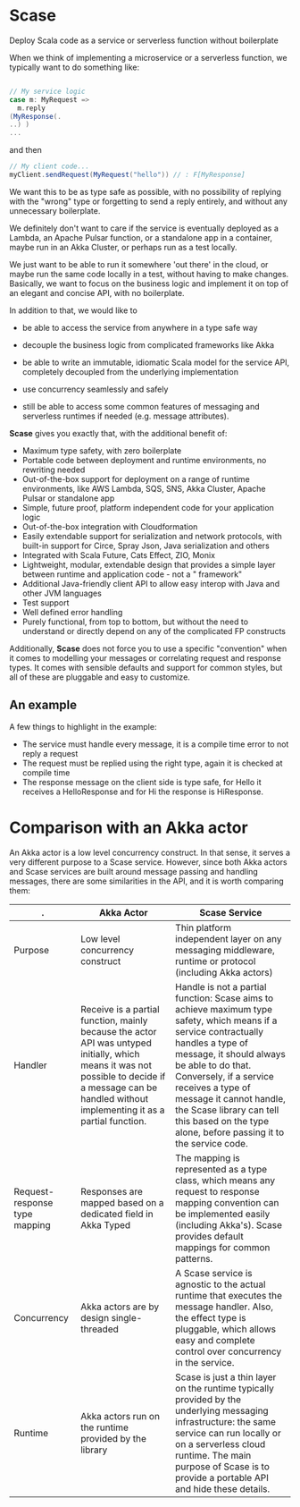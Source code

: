 # Scase

Deploy Scala code as a service or serverless function without boilerplate

When we think of implementing a microservice or a serverless function, we typically want to do something like:

```scala

// My service logic
case m: MyRequest =>
  m.reply
(MyResponse(.
..) )
...
```

and then

```scala
// My client code...
myClient.sendRequest(MyRequest("hello")) // : F[MyResponse]
```

We want this to be as type safe as possible, with no possibility of replying with the "wrong"
type or forgetting to send a reply entirely, and without any unnecessary boilerplate.

We definitely don't want to care if the service is eventually deployed as a Lambda, an Apache Pulsar function, or a
standalone app in a container, maybe run in an Akka Cluster, or perhaps run as a test locally.

We just want to be able to run it somewhere 'out there' in the cloud, or maybe run the same code locally in a test,
without having to make changes. Basically, we want to focus on the business logic and implement it on top of an elegant
and concise API, with no boilerplate.

In addition to that, we would like to

* be able to access the service from anywhere in a type safe way

* decouple the business logic from complicated frameworks like Akka

* be able to write an immutable, idiomatic Scala model for the service API, completely decoupled from the underlying
  implementation

* use concurrency seamlessly and safely

* still be able to access some common features of messaging and serverless runtimes if needed (e.g. message attributes).

**Scase** gives you exactly that, with the additional benefit of:

* Maximum type safety, with zero boilerplate
* Portable code between deployment and runtime environments, no rewriting needed
* Out-of-the-box support for deployment on a range of runtime environments, like AWS Lambda, SQS, SNS, Akka Cluster,
  Apache Pulsar or standalone app
* Simple, future proof, platform independent code for your application logic
* Out-of-the-box integration with Cloudformation
* Easily extendable support for serialization and network protocols, with built-in support for Circe, Spray Json, Java
  serialization and others
* Integrated with Scala Future, Cats Effect, ZIO, Monix
* Lightweight, modular, extendable design that provides a simple layer between runtime and application code - not a "
  framework"
* Additional Java-friendly client API to allow easy interop with Java and other JVM languages
* Test support
* Well defined error handling
* Purely functional, from top to bottom, but without the need to understand or directly depend on any of the complicated
  FP constructs

Additionally, **Scase** does not force you to use a specific "convention" when it comes to modelling your messages or
correlating request and response types. It comes with sensible defaults and support for common styles, but all of these
are pluggable and easy to customize.

## An example

A few things to highlight in the example:

* The service must handle every message, it is a compile time error to not reply a request
* The request must be replied using the right type, again it is checked at compile time
* The response message on the client side is type safe, for Hello it receives a HelloResponse and for Hi the response is
  HiResponse.

# Comparison with an Akka actor

An Akka actor is a low level concurrency construct. In that sense, it serves a very different purpose to a Scase
service. However, since both Akka actors and Scase services are built around message passing and handling messages,
there are some similarities in the API, and it is worth comparing them:

.   | Akka Actor | Scase Service
 --- | --- | --- 
Purpose | Low level concurrency construct | Thin platform independent layer on any messaging middleware, runtime or protocol (including Akka actors)
Handler | Receive is a partial function, mainly because the actor API was untyped initially, which means it was not possible to decide if a message can be handled without implementing it as a partial function. | Handle is not a partial function: Scase aims to achieve maximum type safety, which means if a service contractually handles a type of message, it should always be able to do that. Conversely, if a service receives a type of message it cannot handle, the Scase library can tell this based on the type alone, before passing it to the service code.
Request-response type mapping | Responses are mapped based on a dedicated field in Akka Typed | The mapping is represented as a type class, which means any request to response mapping convention can be implemented easily (including Akka's). Scase provides default mappings for common patterns.
Concurrency | Akka actors are by design single-threaded | A Scase service is agnostic to the actual runtime that executes the message handler. Also, the effect type is pluggable, which allows easy and complete control over concurrency in the service.
Runtime | Akka actors run on the runtime provided by the library | Scase is just a thin layer on the runtime typically provided by the underlying messaging infrastructure: the same service can run locally or on a serverless cloud runtime. The main purpose of Scase is to provide a portable API and hide these details.
